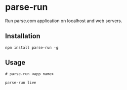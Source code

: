 # parse-run

Run parse.com application on localhost and web servers.


## Installation

    npm install parse-run -g


## Usage

    # parse-run <app_name>
    
    parse-run live